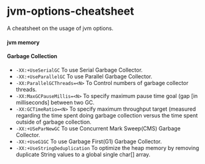 jvm-options-cheatsheet
===================

A cheatsheet on the usage of jvm options.

#### jvm memory

#### Garbage Collection
* `-XX:+UseSerialGC` To use Serial Garbage Collector.
* `-XX:+UseParallelGC` To use Parallel Garbage Collector.
* `-XX:ParallelGCThreads=<N>` To Control numbers of garbage collector threads.
* `-XX:MaxGCPauseMillis=<N>` To specify maximum pause time goal (gap [in milliseconds] between two GC.
* `-XX:GCTimeRatio=<N>` To specify maximum throughput target (measured regarding the time spent doing garbage collection versus the time spent outside of garbage collection.
* `-XX:+USeParNewGC` To use Concurrent Mark Sweep(CMS) Garbage Collector.
* `-XX:+UseG1GC` To use Garbage First(G1) Garbage Collector.
* `-XX:+UseStringDeduplication` To optimize the heap memory by removing duplicate String values to a global single char[] array.


